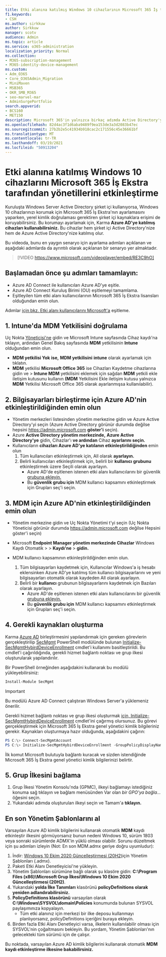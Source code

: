 ```yaml
---
title: Etki alanına katılmış Windows 10 cihazlarının Microsoft 365 İş tarafından yönetilsini etkinleştirme
f1.keywords:
- CSH
ms.author: sirkkuw
author: Sirkkuw
manager: scotv
audience: Admin
ms.topic: article
ms.service: o365-administration
localization_priority: Normal
ms.collection:
- M365-subscription-management
- M365-identity-device-management
ms.custom:
- Adm_O365
- Core_O365Admin_Migration
- MiniMaven
- MSB365
- OKR_SMB_M365
- seo-marvel-mar
- AdminSurgePortfolio
search.appverid:
- BCS160
- MET150
description: Microsoft 365'in yalnızca birkaç adımda Active Directory'ye katılmış yerel Windows 10 cihazlarını korumayı nasıl etkinleştirebilirsiniz?
ms.openlocfilehash: 82d4ac3f1d6aba9489f9ea153de3a3d2083b47ec
ms.sourcegitcommit: 27b2b2e5c41934b918cac2c171556c45e36661bf
ms.translationtype: MT
ms.contentlocale: tr-TR
ms.lasthandoff: 03/19/2021
ms.locfileid: "50913204"
---
```

# <a name="enable-domain-joined-windows-10-devices-to-be-managed-by-microsoft-365-business-premium"></a>Etki alanına katılmış Windows 10 cihazlarını Microsoft 365 İş Ekstra tarafından yönetillerini etkinleştirme

Kuruluşta Windows Server Active Directory şirket içi kullanıyorsa, Windows 10 cihazlarınızı korumak için Microsoft 365 İş Ekstra'nın ayarlamasını yaparken, yerel kimlik doğrulaması gerektiren şirket içi kaynaklara erişimi de koruyabilirsiniz.
Bu korumayı ayarlamak için, Karma **Azure AD'ye katılmış cihazları kullanabilirsiniz.** Bu cihazlar hem şirket içi Active Directory'nize hem de Azure Active Directory'nize katılmış olur.

Bu videoda, bunu en yaygın senaryo için ayarlama adımları açıklanan ve aşağıdaki adımlarda da ayrıntılı olarak açıklanan bir senaryo yer almaktadır.

> [!VIDEO https://www.microsoft.com/videoplayer/embed/RE3C9hO]
  

## <a name="before-you-get-started-make-sure-you-complete-these-steps"></a>Başlamadan önce şu adımları tamamlayın:
- Azure AD Connect ile kullanıcıları Azure AD'ye eşitle.
- Azure AD Connect Kuruluş Birimi (OU) eşitlemeyi tamamlama.
- Eşitleyilen tüm etki alanı kullanıcılarının Microsoft 365 İş Ekstra lisansları olduğundan emin olun.

Adımlar [için bkz. Etki alanı kullanıcılarını Microsoft'a](manage-domain-users.md) eşitleme.

## <a name="1-verify-mdm-authority-in-intune"></a>1. Intune'da MDM Yetkilisini doğrulama

Uç Nokta [Yöneticisi'ne](https://endpoint.microsoft.com/#blade/Microsoft_Intune_Enrollment/EnrollmentMenu/overview) gidin ve Microsoft Intune sayfasında  Cihaz kaydı'na tıklayın, ardından Genel Bakış sayfasında **MDM** yetkilisinin **Intune** olduğundan emin olun.

- **MDM yetkilisi Yok** **ise,** **MDM yetkilisini** **intune** olarak ayarlamak için tıklatın.
- **MDM** yetkilisi **Microsoft Office 365** ise Cihazları Kaydetme cihazlarına gidin ve   >   **Intune MDM** yetkilisini eklemek için sağdan **MDM** yetkili ekle iletişim kutusunu kullanın **(MDM** Yetkilisini Ekle iletişim kutusu yalnızca **MDM** Yetkilisi Microsoft Office 365 olarak ayarlanmışsa kullanılabilir).

## <a name="2-verify-azure-ad-is-enabled-for-joining-computers"></a>2. Bilgisayarları birleştirme için Azure AD'nin etkinleştirildiğinden emin olun

- Yönetim merkezleri listesinden yönetim merkezine gidin ve Azure Active Directory'yi seçin (Azure Active Directory görünür durumda değilse hepsini <a href="https://go.microsoft.com/fwlink/p/?linkid=2024339" target="_blank">https://admin.microsoft.com</a> **göster'i** seçin).  
- Azure **Active Directory yönetim merkezinde,** **Azure Active Directory'ye** gidin, Cihazlar'ı **ve ardından** Cihaz **ayarlarını seçin.**
- Kullanıcıların **cihazları Azure AD'ye katılanın etkinleştirildiğinden** emin olun 
    1. Tüm kullanıcıları etkinleştirmek için, All olarak **ayarlayın.**
    2. Belirli kullanıcıları etkinleştirmek için, belirli bir **kullanıcı grubunu** etkinleştirmek üzere Seçili olarak ayarlayın.
        - Azure AD'de eşitlenen istenen etki alanı kullanıcılarını bir güvenlik [grubuna ekleyin.](../admin/create-groups/create-groups.md)
        - Bu **güvenlik grubu için** MDM kullanıcı kapsamını etkinleştirmek için Grupları seç'i seçin.

## <a name="3-verify-azure-ad-is-enabled-for-mdm"></a>3. MDM için Azure AD'nin etkinleştirildiğinden emin olun

- Yönetim merkezine gidin ve Uç Nokta Yönetimi t'yi seçin (Uç Nokta Yöneticisi görünür durumda <a href="https://go.microsoft.com/fwlink/p/?linkid=2024339" target="_blank">https://admin.microsoft.com</a> değilse Hepsini göster'i seçin)  
- Microsoft **Endpoint Manager yönetim merkezinde Cihazlar** Windows Kaydı Otomatik   >    >  **Kaydı'ne**  >  **gidin.**
- MDM kullanıcı kapsamının etkinleştirildiğinden emin olun.

    1. Tüm bilgisayarları kaydetmek için, Kullanıcılar Windows'a iş hesabı eklensinken Azure AD'ye katılmış tüm kullanıcı bilgisayarlarını ve yeni bilgisayarları otomatik olarak kaydeden All olarak ayarlayın. 
    2. Belirli bir **kullanıcı** grubunun bilgisayarlarını kaydetmek için Bazıları olarak ayarlayın.
        -  Azure AD'de eşitlenen istenen etki alanı kullanıcılarını bir güvenlik [grubuna ekleyin.](../admin/create-groups/create-groups.md)
        -  Bu **güvenlik grubu için** MDM kullanıcı kapsamını etkinleştirmek için Grupları seç'i seçin.

## <a name="4-create-the-required-resources"></a>4. Gerekli kaynakları oluşturma 

Karma [Azure AD](/azure/active-directory/devices/hybrid-azuread-join-managed-domains#configure-hybrid-azure-ad-join) birleştirmesini yapılandırmak için gereken görevlerin gerçekleştirilip [SecMgmt](https://www.powershellgallery.com/packages/SecMgmt) PowerShell modülünde bulunan [Initialize-SecMgmtHybirdDeviceEnrollment](https://github.com/microsoft/secmgmt-open-powershell/blob/master/docs/help/Initialize-SecMgmtHybirdDeviceEnrollment.md) cmdlet'i kullanımı basitleştirildi. Bu cmdlet'i çağırıldığında, gerekli hizmet bağlantı noktası ve grup ilkesi oluşturularak yapılandırılır.

Bir PowerShell örneğinden aşağıdakini kullanarak bu modülü yükleyebilirsiniz:

```powershell
Install-Module SecMgmt
```

> [!IMPORTANT]
> Bu modülü Azure AD Connect çalıştıran Windows Server'a yüklemeniz önerilir.

Gerekli hizmet bağlantı noktası ve grup ilkesi oluşturmak  [için, Initialize-SecMgmtHybirdDeviceEnrollment](https://github.com/microsoft/secmgmt-open-powershell/blob/master/docs/help/Initialize-SecMgmtHybirdDeviceEnrollment.md) cmdlet'ini çağırmış olursunuz. Bu görevi gerçekleştirmek için Microsoft 365 İş Ekstra genel yönetici kimlik bilgileriniz gerekir. Kaynakları oluşturmaya hazır olduğunda, aşağıdakini çağırın:

```powershell
PS C:\> Connect-SecMgmtAccount
PS C:\> Initialize-SecMgmtHybirdDeviceEnrollment -GroupPolicyDisplayName 'Device Management'
```

İlk komut Microsoft bulutuyla bağlantı kuracak ve sizden istendiğinde Microsoft 365 İş Ekstra genel yönetici kimlik bilgilerinizi belirtir.

## <a name="5-link-the-group-policy"></a>5. Grup İlkesini bağlama

1. Grup İlkesi Yönetim Konsolu'nda (GPMC), ilkeyi bağlamayı istediğiniz konuma sağ tıklayın ve bağlam menüsünden Var olan *bir GPO'ya bağla...* öğesini seçin.
2. Yukarıdaki adımda oluşturulan ilkeyi seçin ve Tamam'a **tıklayın.**

## <a name="get-the-latest-administrative-templates"></a>En son Yönetim Şablonlarını al

Varsayılan Azure AD kimlik bilgilerini kullanarak otomatik **MDM** kaydı etkinleştir ilkesini görmüyorsanız bunun nedeni Windows 10, sürüm 1803 veya sonraki sürümlerde ADMX'in yüklü olması olabilir. Sorunu düzeltmek için şu adımları izleyin (Not: En son MDM.admx geriye doğru uyumludur):

1.  İndir: [Windows 10 Ekim 2020 Güncelleştirmesi (20H2)](https://www.microsoft.com/download/102157)için Yönetim Şablonları (.admx).
2.  Paketi Etki Alanı Denetleyicisi'ne yükleyin.
3.  Yönetim Şablonları sürümüne bağlı olarak şu klasöre gidin: **C:\Program Files (x86)\Microsoft Grup İlkesi\Windows 10 Ekim 2020 Güncelleştirmesi (20H2)**.
4.  Yukarıdaki **yolda İlke Tanımları** klasörünü **policyDefinitions olarak yeniden adlandırabilirsiniz.**
5.  **PolicyDefinitions klasörünü** varsayılan olarak **C:\Windows\SYSVOL\domain\Policies** konumunda bulunan SYSVOL paylaşımınıza kopyalayın. 
    -   Tüm etki alanınız için merkezi bir ilke deposu kullanmayı planlıyorsanız, policyDefinitions içeriğini buraya ekleyin.
6.  Birden fazla Etki Alanı Denetleyici varsa, ilkelerin kullanılabilir olması için SYSVOL'nin çoğaltmasını bekleyin. Bu yordam, Yönetim Şablonları'nın gelecekteki tüm sürümü için de çalışır.

Bu noktada, varsayılan Azure AD kimlik bilgilerini kullanarak otomatik **MDM kaydı etkinleştirme ilkesine bakabilirsiniz.**